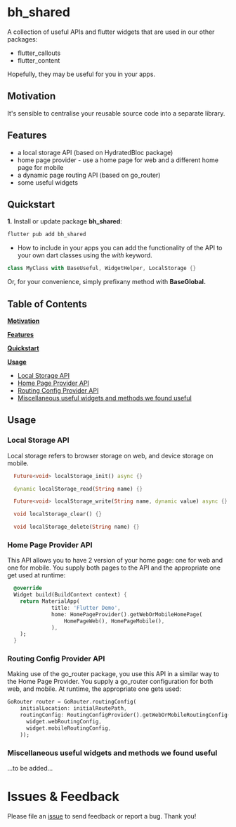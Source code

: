<!-- This file uses generated code. Visit https://pub.dev/packages/readme_helper for usage information. -->
# bh_shared

<!-- #include readme-intro.md -->
A collection of useful APIs and flutter widgets that are used in our other packages:

- flutter_callouts
- flutter_content

Hopefully, they may be useful for you in your apps.
<!-- // end of #include -->

<!-- #include readme-motivation.md -->
## Motivation

It's sensible to centralise your reusable source code into a separate library.
<!-- // end of #include -->

<!-- #include readme-features.md -->
## Features
- a local storage API (based on HydratedBloc package)
- home page provider - use a home page for web and a different home page for mobile
- a dynamic page routing API (based on go_router)
- some useful widgets
<!-- // end of #include -->

<!-- #include readme-quickstart.md -->
## Quickstart

**1.** Install or update package **bh_shared**:
```bash
flutter pub add bh_shared
```

- How to include in your apps
you can add the functionality of the API to your own dart classes using the *with* keyword.

```dart
class MyClass with BaseUseful, WidgetHelper, LocalStorage {}
```
Or, for your convenience, simply prefixany method with __BaseGlobal.__
<!-- // end of #include -->

<!-- #toc -->
## Table of Contents

[**Motivation**](#motivation)

[**Features**](#features)

[**Quickstart**](#quickstart)

[**Usage**](#usage)
  - [Local Storage API](#local-storage-api)
  - [Home Page Provider API](#home-page-provider-api)
  - [Routing Config Provider API](#routing-config-provider-api)
  - [Miscellaneous useful widgets and methods we found useful](#miscellaneous-useful-widgets-and-methods-we-found-useful)
<!-- // end of #toc -->

<!-- #include readme-usage.md -->
## Usage
### Local Storage API

Local storage refers to browser storage on web, and device storage on mobile.

```dart
  Future<void> localStorage_init() async {}

  dynamic localStorage_read(String name) {}

  Future<void> localStorage_write(String name, dynamic value) async {}

  void localStorage_clear() {}

  void localStorage_delete(String name) {}
```

### Home Page Provider API

This API allows you to have 2 version of your home page: one for web and one for mobile.
You supply both pages to the API and the appropriate one get used at runtime:

```dart
  @override
  Widget build(BuildContext context) {
    return MaterialApp(
              title: 'Flutter Demo',
              home: HomePageProvider().getWebOrMobileHomePage(
                  HomePageWeb(), HomePageMobile(),
              ),
    );
  }
```

### Routing Config Provider API

Making use of the go_router package, you use this API in a similar way to the Home Page Provider.
You supply a go_router configuration for both web, and mobile.
At runtime, the appropriate one gets used:

```dart
GoRouter router = GoRouter.routingConfig(
    initialLocation: initialRoutePath,
    routingConfig: RoutingConfigProvider().getWebOrMobileRoutingConfig(
      widget.webRoutingConfig,
      widget.mobileRoutingConfig,
    ));
```


### Miscellaneous useful widgets and methods we found useful
...to be added...
<!-- // end of #include -->

# Issues & Feedback
Please file an [issue](https://github.com/biancashouse/bh_shared/issues) to send feedback or report a bug. Thank you!